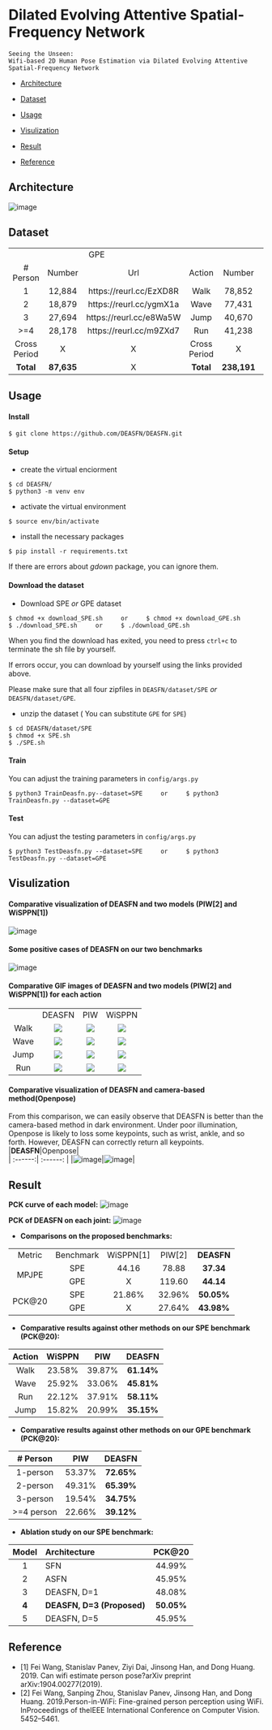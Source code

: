 # Dilated Evolving Attentive Spatial-Frequency Network
    Seeing the Unseen: 
    Wifi-based 2D Human Pose Estimation via Dilated Evolving Attentive Spatial-Frequency Network


* [Architecture](#architecture)

* [Dataset](#dataset)

* [Usage](#usage)

* [Visulization](#visulization)

* [Result](#result)

* [Reference](#reference)


## Architecture
![image](https://github.com/DEASFN/DEASFN/blob/master/pic/architecture.png)

## Dataset

<table>
    <tr>
        <td colspan="3" align="center">GPE</td> 
        <td colspan="3" align="center">SPE</td> 
   </tr>
    <tr>
        <td align="center"># Person</td>
        <td align="center">Number</td>
        <td align="center">Url</td>
        <td align="center">Action</td>
        <td align="center">Number</td>
        <td align="center">Url</td>
    </tr>
    <tr>
        <td align="center">1</td>
        <td align="center">12,884</td>
        <td align="center">https://reurl.cc/EzXD8R</td>
        <td align="center">Walk</td>
        <td align="center">78,852</td>
        <td align="center">https://reurl.cc/OqEL9D</td>
    </tr>
    <tr>
        <td align="center">2</td>
        <td align="center">18,879</td>
        <td align="center">https://reurl.cc/ygmX1a</td>
        <td align="center">Wave</td>
        <td align="center">77,431</td>
        <td align="center">https://reurl.cc/Z71vGQ</td>
    </tr>
    <tr>
        <td align="center">3</td>
        <td align="center">27,694</td>
        <td align="center">https://reurl.cc/e8Wa5W</td>
        <td align="center">Jump</td>
        <td align="center">40,670</td>
        <td align="center">https://reurl.cc/j5RYNM</td>
    </tr>
    <tr>
        <td align="center">>=4</td>
        <td align="center">28,178</td>
        <td align="center">https://reurl.cc/m9ZXd7</td>
        <td align="center">Run</td>
        <td align="center">41,238</td>
        <td align="center">https://reurl.cc/EzXL3m</td>
    </tr>
    <tr>
        <td align="center">Cross Period</td>
        <td align="center">X</td>
        <td align="center">X</td>
        <td align="center">Cross Period</td>
        <td align="center">X</td>
        <td align="center">https://reurl.cc/ld4mZq</td>
    </tr>
    <tr>
        <td align="center"><b>Total</b></td>
        <td align="center"><b>87,635</b></td>
        <td align="center">X</td>
        <td align="center"><b>Total</b></td>
        <td align="center"><b>238,191</b></td>
        <td align="center">X</td>
    </tr>
    
</table>


## Usage

#### Install
````
$ git clone https://github.com/DEASFN/DEASFN.git
````

#### Setup
* create the virtual enciorment
````
$ cd DEASFN/
$ python3 -m venv env
````
* activate the virtual environment
````
$ source env/bin/activate
````
* install the necessary packages
````
$ pip install -r requirements.txt
````
If there are errors about _gdown_ package, you can ignore them.

#### Download the dataset
* Download SPE _or_ GPE dataset
````
$ chmod +x download_SPE.sh     or     $ chmod +x download_GPE.sh     
$ ./download_SPE.sh     or     $ ./download_GPE.sh
````
When you find the download has exited, you need to press `ctrl+c` to terminate the sh file by yourself. 

If errors occur, you can download by yourself using the links provided above.

Please make sure that all four zipfiles in `DEASFN/dataset/SPE` _or_ `DEASFN/dataset/GPE`.

* unzip the dataset ( You can substitute `GPE` for `SPE`)
````
$ cd DEASFN/dataset/SPE
$ chmod +x SPE.sh
$ ./SPE.sh
````

#### Train
You can adjust the training parameters in `config/args.py`
````
$ python3 TrainDeasfn.py--dataset=SPE     or     $ python3 TrainDeasfn.py --dataset=GPE
````
#### Test
You can adjust the testing parameters in `config/args.py`
````
$ python3 TestDeasfn.py --dataset=SPE     or     $ python3 TestDeasfn.py --dataset=GPE
````
## Visulization
#### Comparative visualization of DEASFN and two models (PIW[2] and WiSPPN[1])
![image](https://github.com/DEASFN/DEASFN/blob/master/pic/comparison.png)

#### Some positive cases of DEASFN on our two benchmarks
![image](https://github.com/DEASFN/DEASFN/blob/master/pic/demo.png)

#### Comparative GIF images of DEASFN and two models (PIW[2] and WiSPPN[1]) for each action
<table>
    <tr>
        <td align="center"></td> 
        <td align="center">DEASFN</td> 
        <td align="center">PIW</td>
        <td align="center">WiSPPN</td>
   </tr>
    <tr>
        <td align="center">Walk</td>
        <td align="center"><img src="https://github.com/DEASFN/DEASFN/blob/master/pic/walk.gif"></td>
        <td align="center"><img src="https://github.com/DEASFN/DEASFN/blob/master/pic/walk_PIW.gif"></td>
        <td align="center"><img src="https://github.com/DEASFN/DEASFN/blob/master/pic/walk_wisppn.gif"></td>
    </tr>
    <tr>
        <td align="center">Wave</td>
        <td align="center"><img src="https://github.com/DEASFN/DEASFN/blob/master/pic/wave.gif"></td>
        <td align="center"><img src="https://github.com/DEASFN/DEASFN/blob/master/pic/wave_PIW.gif"></td>
        <td align="center"><img src="https://github.com/DEASFN/DEASFN/blob/master/pic/wave_wisppn.gif"></td>
    </tr>
    <tr>
         <td align="center">Jump</td>
        <td align="center"><img src="https://github.com/DEASFN/DEASFN/blob/master/pic/jump.gif"></td>
        <td align="center"><img src="https://github.com/DEASFN/DEASFN/blob/master/pic/jump_PIW.gif"></td>
        <td align="center"><img src="https://github.com/DEASFN/DEASFN/blob/master/pic/jump_wisppn.gif"></td>
   </tr>
    <tr>
        <td align="center">Run</td>
        <td align="center"><img src="https://github.com/DEASFN/DEASFN/blob/master/pic/run.gif"></td>
        <td align="center"><img src="https://github.com/DEASFN/DEASFN/blob/master/pic/run_PIW.gif"></td>
        <td align="center"><img src="https://github.com/DEASFN/DEASFN/blob/master/pic/run_wisppn.gif"></td>
    </tr>
</table>


#### Comparative visualization of DEASFN and camera-based method(Openpose)
From this comparison, we can easily observe that DEASFN is better than the camera-based method in dark environment.  Under poor illumination, Openpose is likely to loss some keypoints, such as wrist, ankle, and so forth. However, DEASFN can correctly return all keypoints.
|**DEASFN**|Openpose|                       
| :------:| :------: |
|![image](https://github.com/DEASFN/DEASFN/blob/master/pic/DEASFN2.gif)|![image](https://github.com/DEASFN/DEASFN/blob/master/pic/openpose2.gif)|


## Result

**PCK curve of each model:**
![image](https://github.com/DEASFN/DEASFN/blob/master/pic/curve.png)

**PCK of DEASFN on each joint:**
![image](https://github.com/DEASFN/DEASFN/blob/master/pic/histogram.jpg)

* **Comparisons on the proposed benchmarks:**

<table>
    <tr>
        <td align="center">Metric</td> 
        <td align="center">Benchmark</td> 
        <td align="center">WiSPPN[1]</td> 
        <td align="center">PIW[2]</td> 
        <td align="center"><b>DEASFN</b></td> 
   </tr>
    <tr>
        <td align="center" rowspan='2'>MPJPE</td>
        <td align="center">SPE</td>
        <td align="center">44.16</td>
        <td align="center">78.88</td>
        <td align="center"><b>37.34</b></td>
    </tr>
    <tr>
        <td align="center">GPE</td>
        <td align="center">X</td>
        <td align="center">119.60</td>
        <td align="center"><b>44.14</b></td>
    </tr>
    <tr>
        <td align="center" rowspan='2'>PCK@20</td>
        <td align="center">SPE</td>
        <td align="center">21.86%</td>
        <td align="center">32.96%</td>
        <td align="center"><b>50.05%</b></td>
    </tr>
    <tr>
        <td align="center">GPE</td>
        <td align="center">X</td>
        <td align="center">27.64%</td>
        <td align="center"><b>43.98%</b></td>
    </tr>
</table>

* **Comparative results against other methods on our SPE benchmark (PCK@20):**

|Action|WiSPPN|PIW|**DEASFN**|                       
| :------:| :------: | :------: | :------: |
|Walk|23.58%|39.87%|**61.14%**|
|Wave|25.92%|33.06%|**45.81%**|
|Run|22.12%|37.91%|**58.11%**|
|Jump|15.82%|20.99%|**35.15%**|


* **Comparative results against other methods on our GPE benchmark (PCK@20):**

|# Person|PIW|**DEASFN**|                       
| :------:| :------: | :------: |
|1-person|53.37%|**72.65%**|
|2-person|49.31%|**65.39%**|
|3-person|19.54%|**34.75%**|
|>=4 person|22.66%|**39.12%**|

* **Ablation study on our SPE benchmark:**

|Model|Architecture|PCK@20|                       
| :------:| :------| :------: |
|1|SFN|44.99%|
|2|ASFN|45.95%|
|3|DEASFN, D=1|48.08%|
|**4**|**DEASFN, D=3 (Proposed)**|**50.05%**|
|5|DEASFN, D=5|45.95%|



## Reference
* [1] Fei Wang, Stanislav Panev, Ziyi Dai, Jinsong Han, and Dong Huang. 2019. Can wifi estimate person pose?arXiv preprint arXiv:1904.00277(2019).
* [2] Fei Wang, Sanping Zhou, Stanislav Panev, Jinsong Han, and Dong Huang. 2019.Person-in-WiFi: Fine-grained person perception using WiFi. InProceedings of theIEEE International Conference on Computer Vision. 5452–5461.

